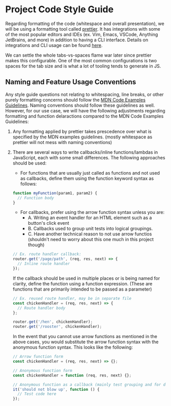 # Project Code Style Guide

Regarding formatting of the code (whitespace and overall presentation), we will be using a formatting tool called [prettier](https://prettier.io/). It has integrations with some of the most popular editors and IDEs (ex. Vim, Emacs, VSCode, Anything JetBrains, and more) in addition to having a CLI interface. Details on integrations and CLI usage can be found [here](https://prettier.io/docs/en/editors.html).

We can settle the whole tabs-vs-spaces flame war later since prettier makes this configurable. One of the most common configurations is two spaces for the tab size and is what a lot of tooling tends to generate in JS.

## Naming and Feature Usage Conventions

Any style guide questions not relating to whitespacing, line breaks, or other purely formatting concerns should follow the [MDN Code Examples Guidelines](https://developer.mozilla.org/en-US/docs/MDN/Guidelines/Code_guidelines/JavaScript). Naming conventions should follow these guidelines as well. However, for our use case, we will have the following adjustments regarding formatting and function delaractions compared to the MDN Code Examples Guidelines:

1. Any formatting applied by prettier takes prescedence over what is specified by the MDN examples guidelines. (mostly whitespace as prettier will not mess with naming conventions)
2. There are several ways to write callbacks/inline functions/lambdas in JavaScript, each with some small differences. The following approaches should be used:

   - For functions that are usually just called as functions and not used as callbacks, define them using the function keyword syntax as follows:

   ```js
   function myFunction(param1, param2) {
     // Function body
   }
   ```

   - For callbacks, prefer using the arrow function syntax unless you are:
     - A. Writing an event handler for an HTML element such as a button's click event
     - B. Callbacks used to group unit tests into logical groupings.
     - C. Have another technical reason to not use arrow functios (shouldn't need to worry about this one much in this project though)

   ```js
   // Ex. route handler callback:
   router.get('/page/path', (req, res, next) => {
     // Inline route handler
   });
   ```

   If the callback should be used in multiple places or is being named for clarity, define the function using a function expression. (These are functions that are primarily intended to be passed as a parameter)

   ```js
   // Ex. reused route handler, may be in separate file
   const chickenHandler = (req, res, next) => {
     // Route handler body
   };

   router.get('/hen', chickenHandler);
   router.get('/rooster', chickenHandler);
   ```

   In the event that you cannot use arrow functions as mentioned in the above cases, you would substitute the arrow function syntax with the anonymous function syntax. This looks like the following:

   ```js
   // Arrow function form
   const chickenHandler = (req, res, next) => {};

   // Anonymous function form
   const chickenHandler = function (req, res, next) {};

   // Anonymous function as a callback (mainly test grouping and for declaring tests)
   it('should not blow up', function () {
     // Test code here
   });
   ```

